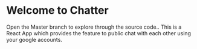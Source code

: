 # Welcome to Chatter  
Open the Master branch to explore through the source code..
This is a React App which provides the feature to public chat with each other using your google accounts.
